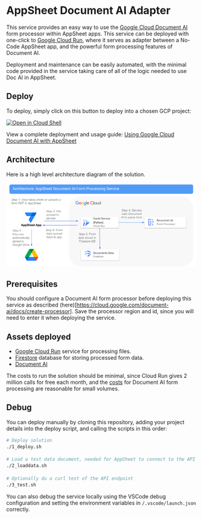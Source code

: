 # AppSheet Document AI Adapter
This service provides an easy way to use the [Google Cloud Document AI](https://cloud.google.com/document-ai) form processor within AppSheet apps. This service can be deployed with one-click to [Google Cloud Run](https://cloud.google.com/run), where it serves as adapter between a No-Code AppSheet app, and the powerful form processing features of Document AI. 

Deployment and maintenance can be easily automated, with the minimal code provided in the service taking care of all of the logic needed to use Doc AI in AppSheet.

## Deploy

To deploy, simply click on this button to deploy into a chosen GCP project:

[![Open in Cloud Shell](https://gstatic.com/cloudssh/images/open-btn.png)](https://ssh.cloud.google.com/cloudshell/open?cloudshell_git_repo=https://github.com/domaemon/appsheet-docai-adapter&cloudshell_git_branch=main&cloudshell_workspace=.)

View a complete deployment and usage guide: [Using Google Cloud Document AI with AppSheet](https://www.googlecloudcommunity.com/gc/Tips-Tricks/Guide-Using-Google-Cloud-Document-AI-with-AppSheet/m-p/659636#M9007)

## Architecture
Here is a high level architecture diagram of the solution.

![AppSheet solution architecture](architecture.png)

## Prerequisites
You should configure a Document AI form processor before deploying this service as described (here)[https://cloud.google.com/document-ai/docs/create-processor]. Save the processor region and id, since you will need to enter it when deploying the service. 

## Assets deployed
- [Google Cloud Run](https://cloud.google.com/run) service for processing files. 
- [Firestore](https://cloud.google.com/firestore) database for storing processed form data. 
- [Document AI](https://cloud.google.com/document-ai) 

The costs to run the solution should be minimal, since Cloud Run gives 2 million calls for free each month, and the [costs](https://cloud.google.com/document-ai/pricing) for Document AI form processing are reasonable for small volumes.

## Debug
You can deploy manually by cloning this repository, adding your project details into the deploy script, and calling the scripts in this order:

```bash
# Deploy solution
./1_deploy.sh

# Load a test data document, needed for AppSheet to connect to the API
./2_loaddata.sh

# Optionally du a curl test of the API endpoint
./3_test.sh
```

You can also debug the service locally using the VSCode debug configuration and setting the environment variables in `/.vscode/launch.json` correctly.
